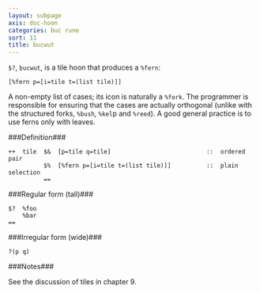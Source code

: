```yaml
---
layout: subpage
axis: doc-hoon
categories: buc rune
sort: 11
title: bucwut
---
```




`$?`, `bucwut`, is a tile hoon that produces a `%fern`:

    [%fern p=[i=tile t=(list tile)]]  

A non-empty list of cases; its icon is naturally a `%fork`. The programmer is responsible for ensuring that the cases are actually orthogonal (unlike with the structured forks, `%bush`, `%kel`p and `%reed`). A good general practice is to use ferns only with leaves.


###Definition###

    ++  tile  $&  [p=tile q=tile]                           ::  ordered pair
              $%  [%fern p=[i=tile t=(list tile)]]          ::  plain selection
              ==

###Regular form (tall)###

    $?  %foo
        %bar
    ==

###Irregular form (wide)###

    ?(p q)

###Notes###

See the discussion of tiles in chapter 9.

